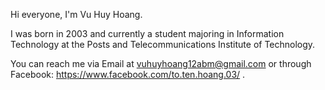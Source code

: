 Hi everyone, I'm Vu Huy Hoang.

I was born in 2003 and currently a student majoring in Information Technology at the Posts and Telecommunications Institute of Technology.

You can reach me via Email at vuhuyhoang12abm@gmail.com or through Facebook: https://www.facebook.com/to.ten.hoang.03/ .
